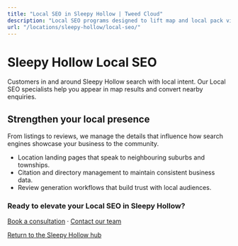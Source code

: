 ```yaml
---
title: "Local SEO in Sleepy Hollow | Tweed Cloud"
description: "Local SEO programs designed to lift map and local pack visibility for Sleepy Hollow businesses."
url: "/locations/sleepy-hollow/local-seo/"
---
```


# Sleepy Hollow Local SEO

Customers in and around Sleepy Hollow search with local intent. Our Local SEO specialists help you appear in map results and convert nearby enquiries.

## Strengthen your local presence

From listings to reviews, we manage the details that influence how search engines showcase your business to the community.

- Location landing pages that speak to neighbouring suburbs and townships.
- Citation and directory management to maintain consistent business data.
- Review generation workflows that build trust with local audiences.

### Ready to elevate your Local SEO in Sleepy Hollow?

[Book a consultation](/consultation/) · [Contact our team](/contact/)

[Return to the Sleepy Hollow hub](/locations/sleepy-hollow/)
